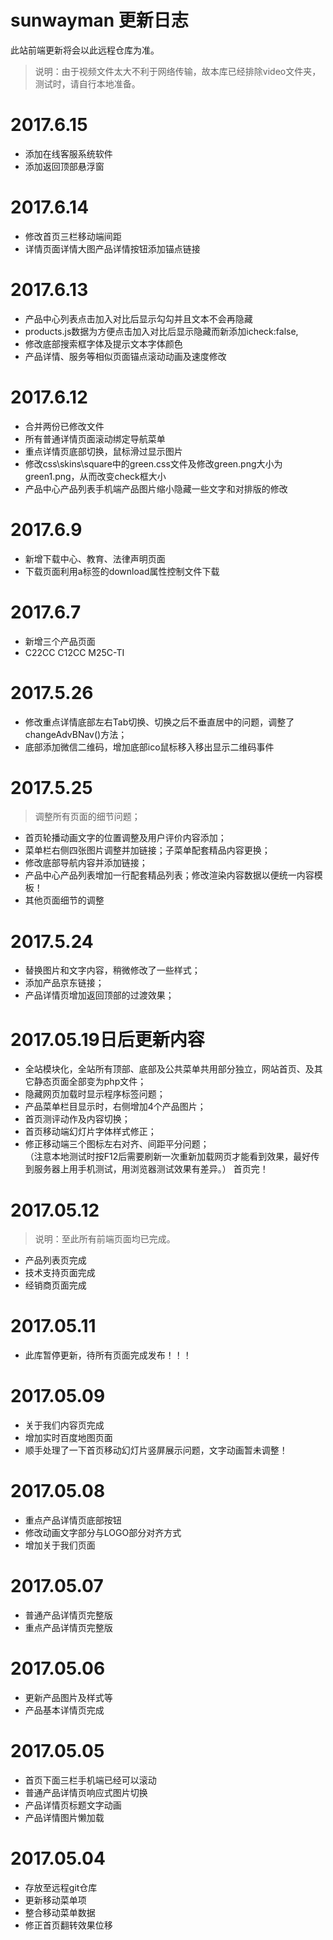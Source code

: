# sunwayman 更新日志
此站前端更新将会以此远程仓库为准。
>说明：由于视频文件太大不利于网络传输，故本库已经排除video文件夹，测试时，请自行本地准备。

# 2017.6.15
* 添加在线客服系统软件
* 添加返回顶部悬浮窗

# 2017.6.14
* 修改首页三栏移动端间距
* 详情页面详情大图产品详情按钮添加锚点链接

# 2017.6.13
* 产品中心列表点击加入对比后显示勾勾并且文本不会再隐藏
* products.js数据为方便点击加入对比后显示隐藏而新添加icheck:false,
* 修改底部搜索框字体及提示文本字体颜色
* 产品详情、服务等相似页面锚点滚动动画及速度修改

# 2017.6.12
* 合并两份已修改文件
* 所有普通详情页面滚动绑定导航菜单
* 重点详情页底部切换，鼠标滑过显示图片
* 修改css\skins\square中的green.css文件及修改green.png大小为green1.png，从而改变check框大小
* 产品中心产品列表手机端产品图片缩小隐藏一些文字和对排版的修改

# 2017.6.9
* 新增下载中心、教育、法律声明页面
* 下载页面利用a标签的download属性控制文件下载

# 2017.6.7
* 新增三个产品页面
* C22CC C12CC M25C-TI

# 2017.5.26
* 修改重点详情底部左右Tab切换、切换之后不垂直居中的问题，调整了changeAdvBNav()方法；
* 底部添加微信二维码，增加底部ico鼠标移入移出显示二维码事件

# 2017.5.25
> 调整所有页面的细节问题；
* 首页轮播动画文字的位置调整及用户评价内容添加；
* 菜单栏右侧四张图片调整并加链接；子菜单配套精品内容更换；
* 修改底部导航内容并添加链接；
* 产品中心产品列表增加一行配套精品列表；修改渲染内容数据以便统一内容模板！
* 其他页面细节的调整

# 2017.5.24 
* 替换图片和文字内容，稍微修改了一些样式；
* 添加产品京东链接；
* 产品详情页增加返回顶部的过渡效果；

# 2017.05.19日后更新内容
* 全站模块化，全站所有顶部、底部及公共菜单共用部分独立，网站首页、及其它静态页面全部变为php文件；
* 隐藏网页加载时显示程序标签问题；
* 产品菜单栏目显示时，右侧增加4个产品图片；
* 首页测评动作及内容切换；
* 首页移动端幻灯片字体样式修正；
* 修正移动端三个图标左右对齐、间距平分问题；   
（注意本地测试时按F12后需要刷新一次重新加载网页才能看到效果，最好传到服务器上用手机测试，用浏览器测试效果有差异。）  首页完！

# 2017.05.12
> 说明：至此所有前端页面均已完成。
* 产品列表页完成
* 技术支持页面完成
* 经销商页面完成
# 2017.05.11
* 此库暂停更新，待所有页面完成发布！！！
# 2017.05.09
* 关于我们内容页完成
* 增加实时百度地图页面
* 顺手处理了一下首页移动幻灯片竖屏展示问题，文字动画暂未调整！
# 2017.05.08
* 重点产品详情页底部按钮
* 修改动画文字部分与LOGO部分对齐方式
* 增加关于我们页面
# 2017.05.07
* 普通产品详情页完整版
* 重点产品详情页完整版
# 2017.05.06
* 更新产品图片及样式等
* 产品基本详情页完成
# 2017.05.05
* 首页下面三栏手机端已经可以滚动
* 普通产品详情页响应式图片切换
* 产品详情页标题文字动画
* 产品详情图片懒加载
# 2017.05.04
* 存放至远程git仓库
* 更新移动菜单项
* 整合移动菜单数据
* 修正首页翻转效果位移
